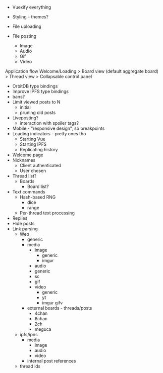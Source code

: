 - Vuexify everything

- Styling - themes?
- File uploading
- File posting
  - Image
  - Audio
  - Gif
  - Video

Application flow
Welcome/Loading > Board view (default aggregate board) > Thread view
                > Collapsable control panel

- OrbitDB type bindings
- Improve IPFS type bindings
- bans?
- Limit viewed posts to N
  - initial
  - pruning old posts
- Liveposting?
  - interaction with spoiler tags?
- Mobile - "responsive design", so breakpoints
- Loading indicators - pretty ones tho
  - Starting Vue
  - Starting IPFS
  - Replicating history
- Welcome page
- Nicknames
  - Client authenticated
  - User chosen
- Thread list?
  - Boards
    - Board list?
- Text commands
  - Hash-based RNG
    - dice
    - range
  - Per-thread text processing
- Replies
- Hide posts
- Link parsing
  - Web
    - generic
    - media
      - image
        - generic
        - imgur
      - audio
       - generic
       - sc
      - gif
      - video
        - generic
        - yt
        - imgur gifv
    - external boards - threads/posts
      - 4chan
      - 8chan
      - 2ch
      - meguca
  - ipfs/ipns
    - media
      - image
      - audio
      - video
    - internal post references
  - thread ids